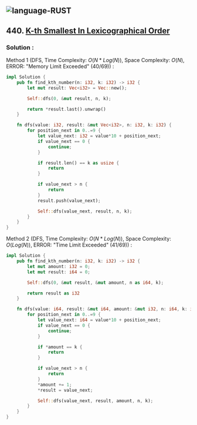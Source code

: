 ![language-RUST](https://img.shields.io/badge/RUST-8d4004?style=for-the-badge&logo=RUST)
---

## 440. [K-th Smallest In Lexicographical Order](https://leetcode.com/problems/k-th-smallest-in-lexicographical-order)

### Solution :

Method 1 (DFS, Time Complexity: $O(N*Log(N))$, Space Complexity: $O(N)$, ERROR: "Memory Limit Exceeded" (40/69)) :
```rust
impl Solution {
    pub fn find_kth_number(n: i32, k: i32) -> i32 {
        let mut result: Vec<i32> = Vec::new();

        Self::dfs(0, &mut result, n, k);

        return *result.last().unwrap()
    }

    fn dfs(value: i32, result: &mut Vec<i32>, n: i32, k: i32) {
        for position_next in 0..=9 {
            let value_next: i32 = value*10 + position_next;
            if value_next == 0 {
                continue;
            }

            if result.len() == k as usize {
                return
            }

            if value_next > n {
                return
            }
            result.push(value_next);

            Self::dfs(value_next, result, n, k);
        }
    }
}
```

Method 2 (DFS, Time Complexity: $O(N*Log(N))$, Space Complexity: $O(Log(N))$, ERROR: "Time Limit Exceeded" (41/69)) :
```rust
impl Solution {
    pub fn find_kth_number(n: i32, k: i32) -> i32 {
        let mut amount: i32 = 0;
        let mut result: i64 = 0;

        Self::dfs(0, &mut result, &mut amount, n as i64, k);

        return result as i32
    }

    fn dfs(value: i64, result: &mut i64, amount: &mut i32, n: i64, k: i32) {
        for position_next in 0..=9 {
            let value_next: i64 = value*10 + position_next;
            if value_next == 0 {
                continue;
            }

            if *amount == k {
                return
            }

            if value_next > n {
                return
            }
            *amount += 1;
            *result = value_next;

            Self::dfs(value_next, result, amount, n, k);
        }
    }
}
```
